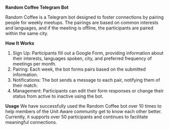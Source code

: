**Random Coffee Telegram Bot**

Random Coffee is a Telegram bot designed to foster connections by pairing people for weekly meetups. The pairings are based on common interests and languages, and if the meeting is offline, the participants are paired within the same city.

**How It Works**
1. Sign Up: Participants fill out a Google Form, providing information about their interests, languages spoken, city, and preferred frequency of meetings per month.
2. Pairing: Each week, the bot forms pairs based on the submitted information.
3. Notifications: The bot sends a message to each pair, notifying them of their match.
4. Management: Participants can edit their form responses or change their status from active to inactive using the bot.

**Usage**
We have successfully used the Random Coffee bot over 10 times to help members of the Unit Aware community get to know each other better. Currently, it supports over 50 participants and continues to facilitate meaningful connections.
